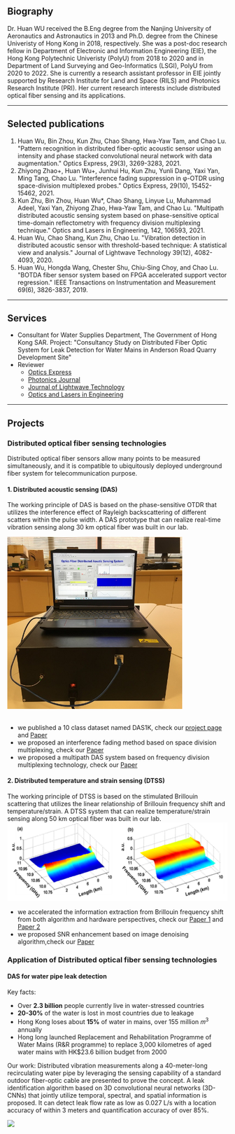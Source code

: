 ## **Biography**
Dr. Huan WU received the B.Eng degree from the Nanjing University of Aeronautics and Astronautics in 2013 and Ph.D. degree from the Chinese Univeristy of Hong Kong in 2018, respectively. She was a post-doc research fellow in Department of Electronic and Information Engineering (EIE), the Hong Kong Polytechnic Univeristy (PolyU) from 2018 to 2020 and in Department of Land Surveying and Geo-Informatics (LSGI), PolyU from 2020 to 2022. She is currently a research assistant professor in EIE jointly supported by Research Institute for Land and Space (RILS) and Photonics Research Institute (PRI). Her current research interests include distributed optical fiber sensing and its applications. 

---

## **Selected publications**
1.	Huan Wu, Bin Zhou, Kun Zhu, Chao Shang, Hwa-Yaw Tam, and Chao Lu. "Pattern recognition in distributed fiber-optic acoustic sensor using an intensity and phase stacked convolutional neural network with data augmentation." Optics Express, 29(3), 3269-3283, 2021.
2.	Zhiyong Zhao+, Huan Wu+, Junhui Hu, Kun Zhu, Yunli Dang, Yaxi Yan, Ming Tang, Chao Lu. "Interference fading suppression in φ-OTDR using space-division multiplexed probes." Optics Express, 29(10), 15452-15462, 2021.
3.	Kun Zhu, Bin Zhou, Huan Wu*, Chao Shang, Linyue Lu, Muhammad Adeel, Yaxi Yan, Zhiyong Zhao, Hwa-Yaw Tam, and Chao Lu. "Multipath distributed acoustic sensing system based on phase-sensitive optical time-domain reflectometry with frequency division multiplexing technique." Optics and Lasers in Engineering, 142, 106593, 2021.
4.	Huan Wu, Chao Shang, Kun Zhu, Chao Lu. "Vibration detection in distributed acoustic sensor with threshold-based technique: A statistical view and analysis." Journal of Lightwave Technology 39(12), 4082-4093, 2020.
5.	Huan Wu, Hongda Wang, Chester Shu, Chiu-Sing Choy, and Chao Lu. "BOTDA fiber sensor system based on FPGA accelerated support vector regression." IEEE Transactions on Instrumentation and Measurement 69(6), 3826-3837, 2019.

---
## **Services**
- Consultant for Water Supplies Department, The Government of Hong Kong SAR. Project: "Consultancy Study on Distributed Fiber Optic System for Leak Detection for Water Mains in Anderson Road Quarry Development Site" 
- Reviewer
    - [Optics Express](https://opg.optica.org/oe/home.cfm)
    - [Photonics Journal](https://www.photonicssociety.org/publications/photonics-journal)
    - [Journal of Lightwave Technology](https://ieeexplore.ieee.org/xpl/RecentIssue.jsp?punumber=50)
    - [Optics and Lasers in Engineering](https://www.sciencedirect.com/journal/optics-and-lasers-in-engineering)


---

## **Projects**
### Distributed optical fiber sensing technologies
Distributed optical fiber sensors allow many points to be measured simultaneously, and it is compatible to ubiquitously deployed underground fiber system for telecommunication purpose.
#### 1. Distributed acoustic sensing (DAS)
The working principle of DAS is based on the phase-sensitive OTDR that utilizes the interference effect of Rayleigh backscattering of different scatters within the pulse width. A DAS prototype that can realize real-time vibration sensing along 30 km optical fiber was built in our lab.

<img src="images/prototype.jpg" width="400"/>
<br><br>

- we published a 10 class dataset named DAS1K, check our [project page](https://github.com/Haley122/Distributed-Acoustic-Sensor-DAS1K-Pattern-Recognition) and <a href="https://haley122.github.io/pdf/das_pdf1.pdf" target="_blank">Paper</a>
- we proposed an interference fading method based on space division multiplexing, check our <a href="https://haley122.github.io/pdf/das_pdf2.pdf" target="_blank">Paper</a>
- we proposed a multipath DAS system based on frequency division multiplexing technology, check our <a href="https://haley122.github.io/pdf/das_pdf3.pdf" target="_blank">Paper</a>


#### 2. Distributed temperature and strain sensing (DTSS)
The working principle of DTSS is based on the stimulated Brillouin scattering that utilizes the linear relationship of Brillouin frequency shift and temperature/strain. A DTSS system that can realize temperature/strain sensing along 50 km optical fiber was built in our lab.
<img src="images/BOTDA2.png" width="700"/> 

- we accelerated the information extraction from Brillouin frequency shift from both algorithm and hardware perspectives, check our <a href="https://haley122.github.io/pdf/dtss_pdf1.pdf" target="_blank">Paper 1</a> and <a href="https://haley122.github.io/pdf/dtss_pdf2.pdf" target="_blank">Paper 2</a>
- we proposed SNR enhancement based on image denoising algorithm,check our <a href="https://haley122.github.io/pdf/dtss_pdf3.pdf" target="_blank">Paper</a>


  
### Application of Distributed optical fiber sensing technologies
#### DAS for water pipe leak detection
Key facts: 
- Over **2.3 billion** people currently live in water-stressed countries
- **20-30%** of the water is lost in most countries due to leakage
- Hong Kong loses about **15%** of water in mains, over 155 million 𝑚<sup>3</sup> annually
- Hong long launched Replacement and Rehabilitation Programme of Water Mains (R&R programme) to replace 3,000 kilometres of aged water mains with HK$23.6 billion budget from 2000

Our work: Distributed vibration measurements along a 40-meter-long recirculating water pipe by leveraging the sensing capability of a standard outdoor fiber-optic cable are presented to prove the concept. A leak identification algorithm based on 3D convolutional neural networks (3D-CNNs) that jointly utilize temporal, spectral, and spatial information is proposed. It can detect leak flow rate as low as 0.027 L/s with a location accuracy of within 3 meters and quantification accuracy of over 85%.

<img src="images/water_pipe.png" width="700"/>


